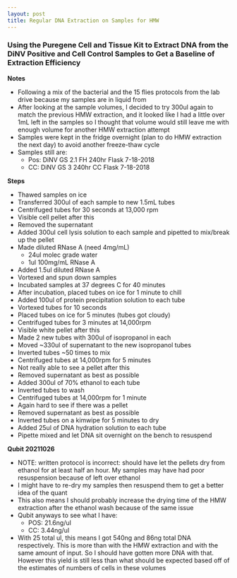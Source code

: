 ```yaml
---
layout: post
title: Regular DNA Extraction on Samples for HMW
---
```


### Using the Puregene Cell and Tissue Kit to Extract DNA from the DiNV Positive and Cell Control Samples to Get a Baseline of Extraction Efficiency

**Notes**
- Following a mix of the bacterial and the 15 flies protocols from the lab drive because my samples are in liquid from
- After looking at the sample volumes, I decided to try 300ul again to match the previous HMW extraction, and it looked like I had a little over 1mL left in the samples so I thought that volume would still leave me with enough volume for another HMW extraction attempt
- Samples were kept in the fridge overnight (plan to do HMW extraction the next day) to avoid another freeze-thaw cycle
- Samples still are:
  - Pos: DiNV GS 2.1 FH 240hr Flask 7-18-2018
  - CC: DiNV GS 3 240hr CC Flask 7-18-2018

**Steps**
- Thawed samples on ice
- Transferred 300ul of each sample to new 1.5mL tubes
- Centrifuged tubes for 30 seconds at 13,000 rpm
- Visible cell pellet after this
- Removed the supernatant
- Added 300ul cell lysis solution to each sample and pipetted to mix/break up the pellet
- Made diluted RNase A (need 4mg/mL)
  - 24ul molec grade water
  - 1ul 100mg/mL RNase A
- Added 1.5ul diluted RNase A
- Vortexed and spun down samples
- Incubated samples at 37 degrees C for 40 minutes
- After incubation, placed tubes on ice for 1 minute to chill
- Added 100ul of protein precipitation solution to each tube
- Vortexed tubes for 10 seconds
- Placed tubes on ice for 5 minutes (tubes got cloudy)
- Centrifuged tubes for 3 minutes at 14,000rpm
- Visible white pellet after this
- Made 2 new tubes with 300ul of isopropanol in each
- Moved ~330ul of supernatant to the new isopropanol tubes
- Inverted tubes ~50 times to mix
- Centrifuged tubes at 14,000rpm for 5 minutes
- Not really able to see a pellet after this
- Removed supernatant as best as possible
- Added 300ul of 70% ethanol to each tube
- Inverted tubes to wash
- Centrifuged tubes at 14,000rpm for 1 minute
- Again hard to see if there was a pellet
- Removed supernatant as best as possible
- Inverted tubes on a kimwipe for 5 minutes to dry
- Added 25ul of DNA hydration solution to each tube
- Pipette mixed and let DNA sit overnight on the bench to resuspend


**Qubit 20211026**
- NOTE: written protocol is incorrect: should have let the pellets dry from ethanol for at least half an hour. My samples may have had poor resuspension because of left over ethanol
- I might have to re-dry my samples then resuspend them to get a better idea of the quant
- This also means I should probably increase the drying time of the HMW extraction after the ethanol wash because of the same issue
- Qubit anyways to see what I have:
  - POS: 21.6ng/ul
  - CC: 3.44ng/ul
- With 25 total ul, this means I got 540ng and 86ng total DNA respectively. This is more than with the HMW extraction and with the same amount of input. So I should have gotten more DNA with that. However this yield is still less than what should be expected based off of the estimates of numbers of cells in these volumes 
